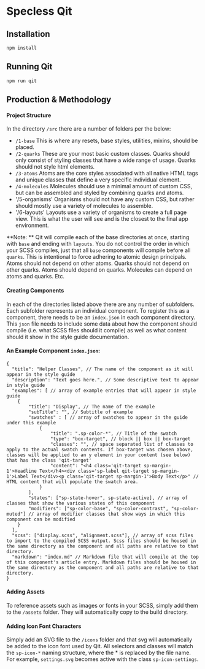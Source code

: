 # Specless Qit

## Installation

```
npm install
```

## Running Qit

```
npm run qit
```

## Production & Methodology

#### Project Structure

In the directory `/src` there are a number of folders per the below:

- `/1-base` This is where any resets, base styles, utilities, mixins, should be placed.
- `/2-quarks` These are your most basic custom classes. Quarks should only consist of styling classes that have a wide range of usage. Quarks should not style html elements.
- `/3-atoms` Atoms are the core styles associated with all native HTML tags and unique classes that define a very specific individual element. 
- `/4-molecules` Molecules should use a minimal amount of custom CSS, but can be assembled and styled by combining quarks and atoms. 
- '/5-organisms' Organisms should not have any custom CSS, but rather should mostly use a variety of molecules to assemble.
- '/6-layouts' Layouts use a variety of organisms to create a full page view. This is what the user will see and is the closest to the final app environment.

**Note: ** Qit will compile each of the base directories at once, starting with `base` and ending with `layouts`. You do not control the order in which your SCSS compiles, just that all `base` components will compile before all `quarks`. This is intentional to force adhering to atomic design principals. Atoms should not depend on other atoms. Quarks should not depend on other quarks. Atoms should depend on quarks. Molecules can depend on atoms and quarks. Etc.

#### Creating Components

In each of the directories listed above there are any number of subfolders. Each subfolder represents an individual component. To register this as a component, there needs to be an `index.json` in each component directory. This `json` file needs to include some data about how the component should compile (i.e. what SCSS files should it compile) as well as what content should it show in the style guide documentation.

#### An Example Component `index.json`:

```
{
  "title": "Helper Classes", // The name of the component as it will appear in the style guide
  "description": "Text goes here.", // Some descriptive text to appear in style guide
  "examples": [ // array of example entries that will appear in style guide
  	{
  		"title": "Display", // The name of the example
  		"subTitle": "", // Subtitle of example
  		"swatches" : [ // array of swatches to appear in the guide under this example
  			{
  				"title": ".sp-color-*", // Title of the swatch
  				"type": "box-target", // block || box || box-target
  				"classes": "", // space separated list of classes to apply to the actual swatch contents. If box-target was chosen above, classes will be applied to an y element in your content (see below) that has the class 'qit-target'
  				"content": "<h4 class='qit-target sp-margin-1'>Headline Text</h4><div class='sp-label qit-target sp-margin-1'>Label Text</div><p class='qit-target sp-margin-1'>Body Text</p>" // HTML content that will populate the swatch area.
  			}
  		],
  		"states": ["sp-state-hover", sp-state-active], // array of classes that show the various states of this component
  		"modifiers": ["sp-color-base", "sp-color-contrast", "sp-color-muted"] // array of modifier classes that show ways in which this component can be modified
  	}
  ],
  "scss": ["display.scss", "alignment.scss"], // array of scss files to import to the compiled SCSS output. Scss files should be housed in the same directory as the component and all paths are relative to that directory.
  "markdown": "index.md" // Markdown file that will compile at the top of this component's article entry. Markdown files should be housed in the same directory as the component and all paths are relative to that directory.
}
```

#### Adding Assets

To reference assets such as images or fonts in your SCSS, simply add them to the `/assets` folder. They will automatically copy to the build directory. 

#### Adding Icon Font Characters

Simply add an SVG file to the `/icons` folder and that svg will automatically be added to the icon font used by Qit. All selectors and classes will match the `sp-icon-*` naming structure, where the * is replaced by the file name. For example, `settings.svg` becomes active with the class `sp-icon-settings`.





